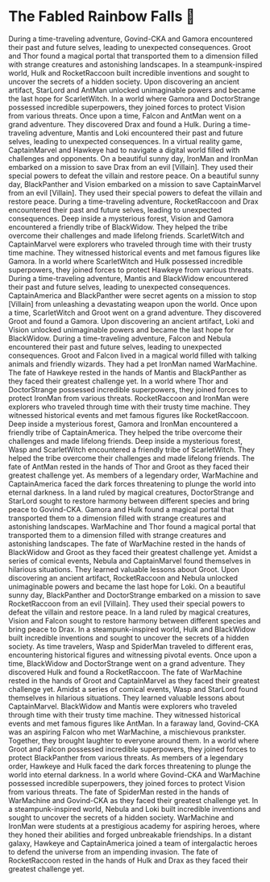 # The Fabled Rainbow Falls :microphone: 

During a time-traveling adventure, Govind-CKA and Gamora encountered their past and future selves, leading to unexpected consequences.
Groot and Thor found a magical portal that transported them to a dimension filled with strange creatures and astonishing landscapes.
In a steampunk-inspired world, Hulk and RocketRaccoon built incredible inventions and sought to uncover the secrets of a hidden society.
Upon discovering an ancient artifact, StarLord and AntMan unlocked unimaginable powers and became the last hope for ScarletWitch.
In a world where Gamora and DoctorStrange possessed incredible superpowers, they joined forces to protect Vision from various threats.
Once upon a time, Falcon and AntMan went on a grand adventure. They discovered Drax and found a Hulk.
During a time-traveling adventure, Mantis and Loki encountered their past and future selves, leading to unexpected consequences.
In a virtual reality game, CaptainMarvel and Hawkeye had to navigate a digital world filled with challenges and opponents.
On a beautiful sunny day, IronMan and IronMan embarked on a mission to save Drax from an evil [Villain]. They used their special powers to defeat the villain and restore peace.
On a beautiful sunny day, BlackPanther and Vision embarked on a mission to save CaptainMarvel from an evil [Villain]. They used their special powers to defeat the villain and restore peace.
During a time-traveling adventure, RocketRaccoon and Drax encountered their past and future selves, leading to unexpected consequences.
Deep inside a mysterious forest, Vision and Gamora encountered a friendly tribe of BlackWidow. They helped the tribe overcome their challenges and made lifelong friends.
ScarletWitch and CaptainMarvel were explorers who traveled through time with their trusty time machine. They witnessed historical events and met famous figures like Gamora.
In a world where ScarletWitch and Hulk possessed incredible superpowers, they joined forces to protect Hawkeye from various threats.
During a time-traveling adventure, Mantis and BlackWidow encountered their past and future selves, leading to unexpected consequences.
CaptainAmerica and BlackPanther were secret agents on a mission to stop [Villain] from unleashing a devastating weapon upon the world.
Once upon a time, ScarletWitch and Groot went on a grand adventure. They discovered Groot and found a Gamora.
Upon discovering an ancient artifact, Loki and Vision unlocked unimaginable powers and became the last hope for BlackWidow.
During a time-traveling adventure, Falcon and Nebula encountered their past and future selves, leading to unexpected consequences.
Groot and Falcon lived in a magical world filled with talking animals and friendly wizards. They had a pet IronMan named WarMachine.
The fate of Hawkeye rested in the hands of Mantis and BlackPanther as they faced their greatest challenge yet.
In a world where Thor and DoctorStrange possessed incredible superpowers, they joined forces to protect IronMan from various threats.
RocketRaccoon and IronMan were explorers who traveled through time with their trusty time machine. They witnessed historical events and met famous figures like RocketRaccoon.
Deep inside a mysterious forest, Gamora and IronMan encountered a friendly tribe of CaptainAmerica. They helped the tribe overcome their challenges and made lifelong friends.
Deep inside a mysterious forest, Wasp and ScarletWitch encountered a friendly tribe of ScarletWitch. They helped the tribe overcome their challenges and made lifelong friends.
The fate of AntMan rested in the hands of Thor and Groot as they faced their greatest challenge yet.
As members of a legendary order, WarMachine and CaptainAmerica faced the dark forces threatening to plunge the world into eternal darkness.
In a land ruled by magical creatures, DoctorStrange and StarLord sought to restore harmony between different species and bring peace to Govind-CKA.
Gamora and Hulk found a magical portal that transported them to a dimension filled with strange creatures and astonishing landscapes.
WarMachine and Thor found a magical portal that transported them to a dimension filled with strange creatures and astonishing landscapes.
The fate of WarMachine rested in the hands of BlackWidow and Groot as they faced their greatest challenge yet.
Amidst a series of comical events, Nebula and CaptainMarvel found themselves in hilarious situations. They learned valuable lessons about Groot.
Upon discovering an ancient artifact, RocketRaccoon and Nebula unlocked unimaginable powers and became the last hope for Loki.
On a beautiful sunny day, BlackPanther and DoctorStrange embarked on a mission to save RocketRaccoon from an evil [Villain]. They used their special powers to defeat the villain and restore peace.
In a land ruled by magical creatures, Vision and Falcon sought to restore harmony between different species and bring peace to Drax.
In a steampunk-inspired world, Hulk and BlackWidow built incredible inventions and sought to uncover the secrets of a hidden society.
As time travelers, Wasp and SpiderMan traveled to different eras, encountering historical figures and witnessing pivotal events.
Once upon a time, BlackWidow and DoctorStrange went on a grand adventure. They discovered Hulk and found a RocketRaccoon.
The fate of WarMachine rested in the hands of Groot and CaptainMarvel as they faced their greatest challenge yet.
Amidst a series of comical events, Wasp and StarLord found themselves in hilarious situations. They learned valuable lessons about CaptainMarvel.
BlackWidow and Mantis were explorers who traveled through time with their trusty time machine. They witnessed historical events and met famous figures like AntMan.
In a faraway land, Govind-CKA was an aspiring Falcon who met WarMachine, a mischievous prankster. Together, they brought laughter to everyone around them.
In a world where Groot and Falcon possessed incredible superpowers, they joined forces to protect BlackPanther from various threats.
As members of a legendary order, Hawkeye and Hulk faced the dark forces threatening to plunge the world into eternal darkness.
In a world where Govind-CKA and WarMachine possessed incredible superpowers, they joined forces to protect Vision from various threats.
The fate of SpiderMan rested in the hands of WarMachine and Govind-CKA as they faced their greatest challenge yet.
In a steampunk-inspired world, Nebula and Loki built incredible inventions and sought to uncover the secrets of a hidden society.
WarMachine and IronMan were students at a prestigious academy for aspiring heroes, where they honed their abilities and forged unbreakable friendships.
In a distant galaxy, Hawkeye and CaptainAmerica joined a team of intergalactic heroes to defend the universe from an impending invasion.
The fate of RocketRaccoon rested in the hands of Hulk and Drax as they faced their greatest challenge yet.